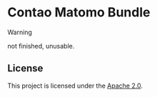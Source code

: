 # Contao Matomo Bundle

> [!WARNING]
> not finished, unusable.

## License

This project is licensed under the [Apache 2.0](https://github.com/Web-Ex-Machina/contao-matomo-bundle?tab=Apache-2.0-1-ov-file).
